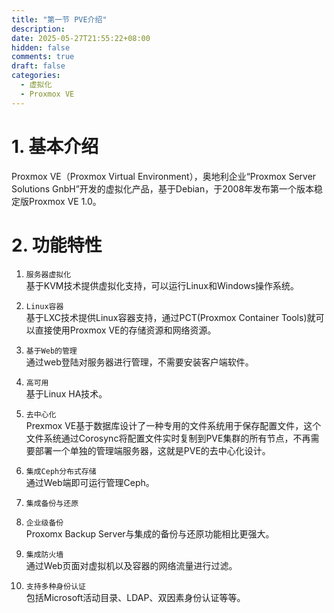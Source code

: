 ```yaml
---
title: "第一节 PVE介绍"
description: 
date: 2025-05-27T21:55:22+08:00
hidden: false
comments: true
draft: false
categories:
  - 虚拟化
  - Proxmox VE
---
```


# 1. 基本介绍
Proxmox VE（Proxmox Virtual Environment），奥地利企业“Proxmox Server Solutions GnbH”开发的虚拟化产品，基于Debian，于2008年发布第一个版本稳定版Proxmox VE 1.0。

# 2. 功能特性
1. `服务器虚拟化`     
基于KVM技术提供虚拟化支持，可以运行Linux和Windows操作系统。   
2. `Linux容器`      
基于LXC技术提供Linux容器支持，通过PCT(Proxmox Container Tools)就可以直接使用Proxmox VE的存储资源和网络资源。   
3. `基于Web的管理`   
通过web登陆对服务器进行管理，不需要安装客户端软件。   
4. `高可用`   
基于Linux HA技术。   
5. `去中心化`   
Prexmox VE基于数据库设计了一种专用的文件系统用于保存配置文件，这个文件系统通过Corosync将配置文件实时复制到PVE集群的所有节点，不再需要部署一个单独的管理端服务器，这就是PVE的去中心化设计。    
6. `集成Ceph分布式存储`   
通过Web端即可运行管理Ceph。
7. `集成备份与还原`  

8. `企业级备份`   
Proxomx Backup Server与集成的备份与还原功能相比更强大。  
9.  `集成防火墙`     
通过Web页面对虚拟机以及容器的网络流量进行过滤。   
10. `支持多种身份认证`   
包括Microsoft活动目录、LDAP、双因素身份认证等等。   
